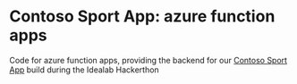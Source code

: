 # Contoso Sport App: azure function apps
Code for azure function apps, providing the backend for our [Contoso Sport App](https://github.com/Myzel394/contoso_sports-app) build during the Idealab Hackerthon
